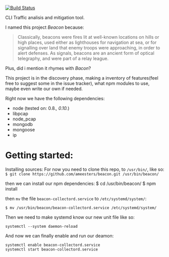 [![Build Status](https://travis-ci.org/ameesters/beacon.svg?branch=master)](https://travis-ci.org/ameesters/beacon)

CLI Traffic analisis and mitigation tool.

I named this project _Beacon_ because:
> Classically, beacons were fires lit at well-known locations on hills or high places, used either as lighthouses for navigation at sea, or for signalling over land that enemy troops were approaching, in order to alert defenses. As signals, beacons are an ancient form of optical telegraphy, and were part of a relay league.

Plus, did i mention it rhymes with _Bacon_?

This project is in the discovery phase, making a inventory of features(feel free to suggest some in the issue tracker),
what npm modules to use, maybe even write our own if needed.

Right now we have the following dependencies:
 * node (tested on: 0.8.*, 0.10.*)
 * libpcap
 * node_pcap
 * mongodb
 * mongoose
 * ip

# Getting started:

Installing sources: For now you need to clone this repo, to `/usr/bin/`, like so:
`$ git clone https://github.com/ameesters/beacon.git /usr/bin/beacon/`

then we can install our npm dependencies:
    $ cd /usr/bin/beacon/
    $ npm install

then `mv` the file `beacon-collectord.service` to `/etc/systemd/system/`:

    $ mv /usr/bin/beacon/beacon-collectord.service /etc/systemd/system/

Then we need to make systemd know our new unit file like so:

    systemctl --system daemon-reload

And now we can finally enable and run our deamon:

    systemctl enable beacon-collectord.service
    systemctl start beacon-collectord.service